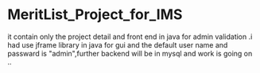 # MeritList_Project_for_IMS
it contain only the project detail and front end in java for admin validation  .i had use jframe library in java for gui and the default user name and passward is "admin",further backend will be in mysql and work is going on ..
